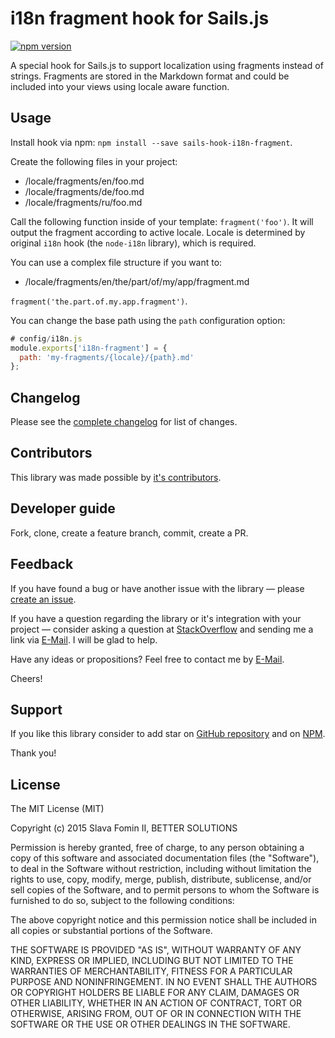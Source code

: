 # i18n fragment hook for Sails.js

[![npm version](https://badge.fury.io/js/sails-hook-i18n-fragment.svg)][repo-npm]


A special hook for Sails.js to support localization using fragments instead of strings.
Fragments are stored in the Markdown format and could be included into your views using locale aware function.


## Usage

Install hook via npm: `npm install --save sails-hook-i18n-fragment`.

Create the following files in your project:

- /locale/fragments/en/foo.md
- /locale/fragments/de/foo.md
- /locale/fragments/ru/foo.md

Call the following function inside of your template: `fragment('foo')`.
It will output the fragment according to active locale.
Locale is determined by original `i18n` hook (the `node-i18n` library), which is required.

You can use a complex file structure if you want to:

- /locale/fragments/en/the/part/of/my/app/fragment.md

`fragment('the.part.of.my.app.fragment')`.

You can change the base path using the `path` configuration option:

```javascript
# config/i18n.js
module.exports['i18n-fragment'] = {
  path: 'my-fragments/{locale}/{path}.md'
};
```


## Changelog

Please see the [complete changelog][changelog] for list of changes.


## Contributors

This library was made possible by [it's contributors][contributors].


## Developer guide

Fork, clone, create a feature branch, commit, create a PR.


## Feedback

If you have found a bug or have another issue with the library —
please [create an issue][new-issue].

If you have a question regarding the library or it's integration with your project —
consider asking a question at [StackOverflow][so-ask] and sending me a
link via [E-Mail][email]. I will be glad to help.

Have any ideas or propositions? Feel free to contact me by [E-Mail][email].

Cheers!


## Support

If you like this library consider to add star on [GitHub repository][repo-gh]
and on [NPM][repo-npm].

Thank you!


## License

The MIT License (MIT)

Copyright (c) 2015 Slava Fomin II, BETTER SOLUTIONS

Permission is hereby granted, free of charge, to any person obtaining a copy
of this software and associated documentation files (the "Software"), to deal
in the Software without restriction, including without limitation the rights
to use, copy, modify, merge, publish, distribute, sublicense, and/or sell
copies of the Software, and to permit persons to whom the Software is
furnished to do so, subject to the following conditions:

The above copyright notice and this permission notice shall be included in
all copies or substantial portions of the Software.

THE SOFTWARE IS PROVIDED "AS IS", WITHOUT WARRANTY OF ANY KIND, EXPRESS OR
IMPLIED, INCLUDING BUT NOT LIMITED TO THE WARRANTIES OF MERCHANTABILITY,
FITNESS FOR A PARTICULAR PURPOSE AND NONINFRINGEMENT. IN NO EVENT SHALL THE
AUTHORS OR COPYRIGHT HOLDERS BE LIABLE FOR ANY CLAIM, DAMAGES OR OTHER
LIABILITY, WHETHER IN AN ACTION OF CONTRACT, TORT OR OTHERWISE, ARISING FROM,
OUT OF OR IN CONNECTION WITH THE SOFTWARE OR THE USE OR OTHER DEALINGS IN
THE SOFTWARE.


  [changelog]: changelog.md
  [contributors]: https://github.com/betsol/sails-hook-i18n-fragment/graphs/contributors
  [so-ask]: http://stackoverflow.com/questions/ask?tags=sails,node.js
  [email]: mailto:s.fomin@betsol.ru
  [new-issue]: https://github.com/betsol/sails-hook-i18n-fragment/issues/new
  [repo-gh]: https://github.com/betsol/sails-hook-i18n-fragment
  [repo-npm]: https://www.npmjs.com/package/sails-hook-i18n-fragment
